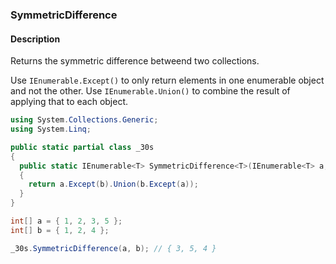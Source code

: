 ### SymmetricDifference

#### Description
Returns the symmetric difference betweend two collections.

Use `IEnumerable.Except()` to only return elements in one enumerable object and not the other.
Use `IEnumerable.Union()` to combine the result of applying that to each object.

```csharp
using System.Collections.Generic;
using System.Linq;

public static partial class _30s 
{
  public static IEnumerable<T> SymmetricDifference<T>(IEnumerable<T> a, IEnumerable<T> b) 
  {
    return a.Except(b).Union(b.Except(a));
  }
}
```

```csharp
int[] a = { 1, 2, 3, 5 };
int[] b = { 1, 2, 4 };

_30s.SymmetricDifference(a, b); // { 3, 5, 4 }
```
